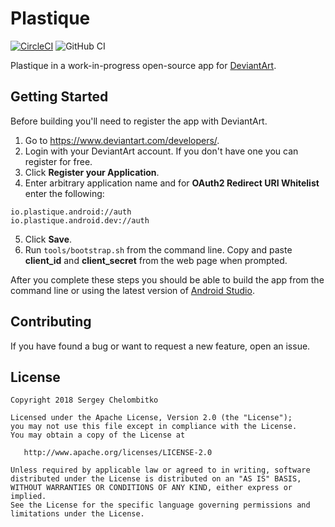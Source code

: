 # Plastique
[![CircleCI](https://circleci.com/gh/plastiqueapp/plastique.svg?style=svg&circle-token=7d60ca7b56d6385cc628847c599e0c3db42728f8)](https://circleci.com/gh/plastiqueapp/plastique)
![GitHub CI](https://github.com/plastiqueapp/plastique/workflows/CI/badge.svg?branch=dev)

Plastique in a work-in-progress open-source app for [DeviantArt](https://www.deviantart.com).

## Getting Started

Before building you'll need to register the app with DeviantArt.

1. Go to https://www.deviantart.com/developers/.
2. Login with your DeviantArt account. If you don't have one you can register for free.
3. Click **Register your Application**.
4. Enter arbitrary application name and for **OAuth2 Redirect URI Whitelist** enter the following:
```
io.plastique.android://auth
io.plastique.android.dev://auth
```
5. Click **Save**.
6. Run `tools/bootstrap.sh` from the command line. Copy and paste **client_id** and **client_secret** from the web page when prompted.

After you complete these steps you should be able to build the app from the command line or using the latest version of [Android Studio](https://developer.android.com/studio/).

## Contributing
If you have found a bug or want to request a new feature, open an issue.

## License

```
Copyright 2018 Sergey Chelombitko

Licensed under the Apache License, Version 2.0 (the "License");
you may not use this file except in compliance with the License.
You may obtain a copy of the License at

   http://www.apache.org/licenses/LICENSE-2.0

Unless required by applicable law or agreed to in writing, software
distributed under the License is distributed on an "AS IS" BASIS,
WITHOUT WARRANTIES OR CONDITIONS OF ANY KIND, either express or implied.
See the License for the specific language governing permissions and
limitations under the License.
```
